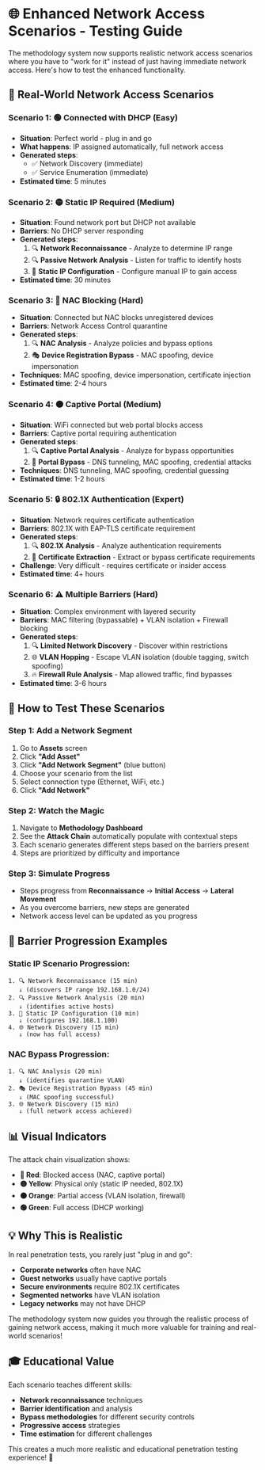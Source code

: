 # 🌐 **Enhanced Network Access Scenarios - Testing Guide**

The methodology system now supports realistic network access scenarios where you have to "work for it" instead of just having immediate network access. Here's how to test the enhanced functionality.

## 🎯 **Real-World Network Access Scenarios**

### **Scenario 1: 🟢 Connected with DHCP (Easy)**
- **Situation**: Perfect world - plug in and go
- **What happens**: IP assigned automatically, full network access
- **Generated steps**:
  - ✅ Network Discovery (immediate)
  - ✅ Service Enumeration (immediate)
- **Estimated time**: 5 minutes

### **Scenario 2: 🟡 Static IP Required (Medium)**
- **Situation**: Found network port but DHCP not available
- **Barriers**: No DHCP server responding
- **Generated steps**:
  1. 🔍 **Network Reconnaissance** - Analyze to determine IP range
  2. 🔍 **Passive Network Analysis** - Listen for traffic to identify hosts
  3. 🔧 **Static IP Configuration** - Configure manual IP to gain access
- **Estimated time**: 30 minutes

### **Scenario 3: 🔴 NAC Blocking (Hard)**
- **Situation**: Connected but NAC blocks unregistered devices
- **Barriers**: Network Access Control quarantine
- **Generated steps**:
  1. 🔍 **NAC Analysis** - Analyze policies and bypass options
  2. 🎭 **Device Registration Bypass** - MAC spoofing, device impersonation
- **Techniques**: MAC spoofing, device impersonation, certificate injection
- **Estimated time**: 2-4 hours

### **Scenario 4: 🟠 Captive Portal (Medium)**
- **Situation**: WiFi connected but web portal blocks access
- **Barriers**: Captive portal requiring authentication
- **Generated steps**:
  1. 🔍 **Captive Portal Analysis** - Analyze for bypass opportunities
  2. 🚀 **Portal Bypass** - DNS tunneling, MAC spoofing, credential attacks
- **Techniques**: DNS tunneling, MAC spoofing, credential guessing
- **Estimated time**: 1-2 hours

### **Scenario 5: 🔒 802.1X Authentication (Expert)**
- **Situation**: Network requires certificate authentication
- **Barriers**: 802.1X with EAP-TLS certificate requirement
- **Generated steps**:
  1. 🔍 **802.1X Analysis** - Analyze authentication requirements
  2. 🔐 **Certificate Extraction** - Extract or bypass certificate requirements
- **Challenge**: Very difficult - requires certificate or insider access
- **Estimated time**: 4+ hours

### **Scenario 6: ⚠️ Multiple Barriers (Hard)**
- **Situation**: Complex environment with layered security
- **Barriers**: MAC filtering (bypassable) + VLAN isolation + Firewall blocking
- **Generated steps**:
  1. 🔍 **Limited Network Discovery** - Discover within restrictions
  2. 🌐 **VLAN Hopping** - Escape VLAN isolation (double tagging, switch spoofing)
  3. 🔥 **Firewall Rule Analysis** - Map allowed traffic, find bypasses
- **Estimated time**: 3-6 hours

## 🧪 **How to Test These Scenarios**

### **Step 1: Add a Network Segment**
1. Go to **Assets** screen
2. Click **"Add Asset"**
3. Click **"Add Network Segment"** (blue button)
4. Choose your scenario from the list
5. Select connection type (Ethernet, WiFi, etc.)
6. Click **"Add Network"**

### **Step 2: Watch the Magic**
1. Navigate to **Methodology Dashboard**
2. See the **Attack Chain** automatically populate with contextual steps
3. Each scenario generates different steps based on the barriers present
4. Steps are prioritized by difficulty and importance

### **Step 3: Simulate Progress**
- Steps progress from **Reconnaissance** → **Initial Access** → **Lateral Movement**
- As you overcome barriers, new steps are generated
- Network access level can be updated as you progress

## 🔄 **Barrier Progression Examples**

### **Static IP Scenario Progression**:
```
1. 🔍 Network Reconnaissance (15 min)
   ↓ (discovers IP range 192.168.1.0/24)
2. 🔍 Passive Network Analysis (20 min)
   ↓ (identifies active hosts)
3. 🔧 Static IP Configuration (10 min)
   ↓ (configures 192.168.1.100)
4. 🌐 Network Discovery (15 min)
   ↓ (now has full access)
```

### **NAC Bypass Progression**:
```
1. 🔍 NAC Analysis (20 min)
   ↓ (identifies quarantine VLAN)
2. 🎭 Device Registration Bypass (45 min)
   ↓ (MAC spoofing successful)
3. 🌐 Network Discovery (15 min)
   ↓ (full network access achieved)
```

## 📊 **Visual Indicators**

The attack chain visualization shows:
- **🔴 Red**: Blocked access (NAC, captive portal)
- **🟡 Yellow**: Physical only (static IP needed, 802.1X)
- **🟠 Orange**: Partial access (VLAN isolation, firewall)
- **🟢 Green**: Full access (DHCP working)

## 💡 **Why This is Realistic**

In real penetration tests, you rarely just "plug in and go":

- **Corporate networks** often have NAC
- **Guest networks** usually have captive portals
- **Secure environments** require 802.1X certificates
- **Segmented networks** have VLAN isolation
- **Legacy networks** may not have DHCP

The methodology system now guides you through the realistic process of gaining network access, making it much more valuable for training and real-world scenarios!

## 🎓 **Educational Value**

Each scenario teaches different skills:
- **Network reconnaissance** techniques
- **Barrier identification** and analysis
- **Bypass methodologies** for different security controls
- **Progressive access** strategies
- **Time estimation** for different challenges

This creates a much more realistic and educational penetration testing experience! 🚀